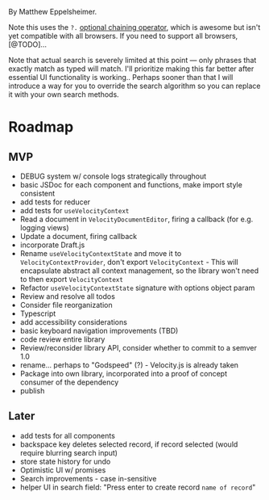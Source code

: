 <!-- @format -->

By Matthew Eppelsheimer.

Note this uses the `?.` [optional chaining operator](https://developer.mozilla.org/en-US/docs/Web/JavaScript/Reference/Operators/Optional_chaining), which is awesome but isn't yet compatible with all browsers. If you need to support all browsers, [@TODO]…

Note that actual search is severely limited at this point — only phrases that exactly match as typed will match. I'll prioritize making this far better after essential UI functionality is working.. Perhaps sooner than that I will introduce a way for you to override the search algorithm so you can replace it with your own search methods.

# Roadmap

## MVP

-   DEBUG system w/ console logs strategically throughout
-   basic JSDoc for each component and functions, make import style consistent
-   add tests for reducer
-   add tests for `useVelocityContext`
-   Read a document in `VelocityDocumentEditor`, firing a callback (for e.g. logging views)
-   Update a document, firing callback
-   incorporate Draft.js
-   Rename `useVelocityContextState` and move it to `VelocityContextProvider`, don't export `VelocityContext` - This will encapsulate abstract all context management, so the library won't need to then export `VelocityContext`
-   Refactor `useVelocityContextState` signature with options object param
-   Review and resolve all todos
-   Consider file reorganization
-   Typescript
-   add accessibility considerations
-   basic keyboard navigation improvements (TBD)
-   code review entire library
-   Review/reconsider library API, consider whether to commit to a semver 1.0
-   rename… perhaps to "Godspeed" (?) - Velocity.js is already taken
-   Package into own library, incorporated into a proof of concept consumer of the dependency
-   publish

## Later

-   add tests for all components
-   backspace key deletes selected record, if record selected (would require blurring search input)
-   store state history for undo
-   Optimistic UI w/ promises
-   Search improvements - case in-sensitive
-   helper UI in search field: "Press enter to create record `name of record`"
